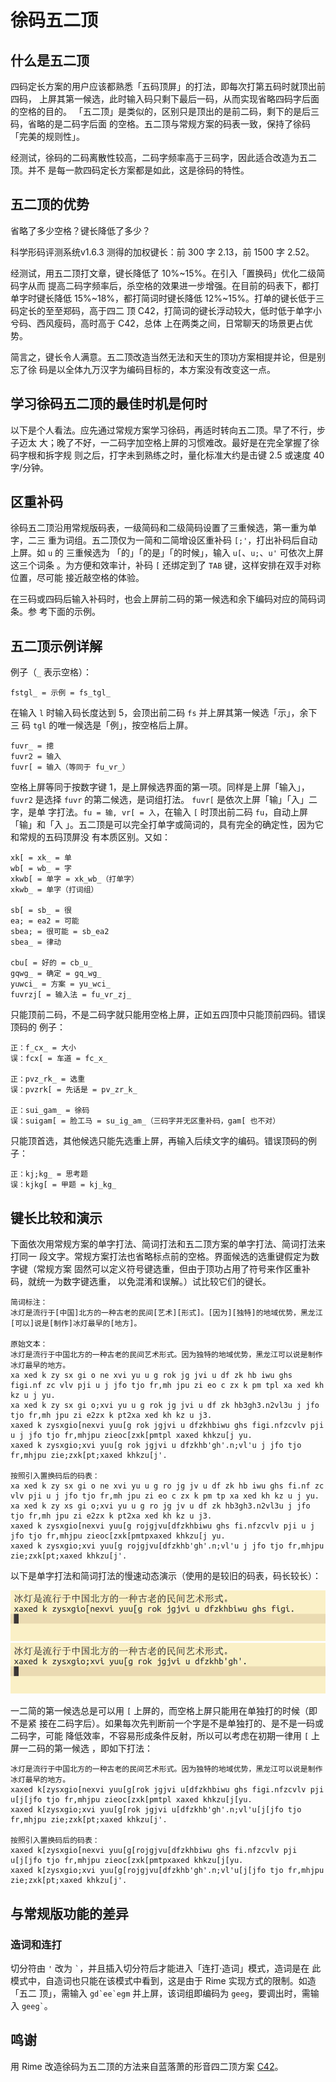 # 徐码五二顶

## 什么是五二顶

四码定长方案的用户应该都熟悉「五码顶屏」的打法，即每次打第五码时就顶出前四码，
上屏其第一候选，此时输入码只剩下最后一码，从而实现省略四码字后面的空格的目的。
「五二顶」是类似的，区别只是顶出的是前二码，剩下的是后三码，省略的是二码字后面
的空格。五二顶与常规方案的码表一致，保持了徐码「完美的规则性」。

经测试，徐码的二码离散性较高，二码字频率高于三码字，因此适合改造为五二顶。并不
是每一款四码定长方案都是如此，这是徐码的特性。

## 五二顶的优势

省略了多少空格？键长降低了多少？

科学形码评测系统v1.6.3 测得的加权键长：前 300 字 2.13，前 1500 字 2.52。

经测试，用五二顶打文章，键长降低了 10%~15%。在引入「置换码」优化二级简码字从而
提高二码字频率后，杀空格的效果进一步增强。在目前的码表下，都打单字时键长降低
15%~18%，都打简词时键长降低 12%~15%。打单的键长低于三码定长的至至郑码，高于四二
顶 C42，打简词的键长浮动较大，低时低于单字小兮码、西风瘦码，高时高于 C42，总体
上在两类之间，日常聊天的场景更占优势。

简言之，键长令人满意。五二顶改造当然无法和天生的顶功方案相提并论，但是别忘了徐
码是以全体九万汉字为编码目标的，本方案没有改变这一点。

## 学习徐码五二顶的最佳时机是何时

以下是个人看法。应先通过常规方案学习徐码，再适时转向五二顶。早了不行，步子迈太
大；晚了不好，一二码字加空格上屏的习惯难改。最好是在完全掌握了徐码字根和拆字规
则之后，打字未到熟练之时，量化标准大约是击键 2.5 或速度 40 字/分钟。

## 区重补码

徐码五二顶沿用常规版码表，一级简码和二级简码设置了三重候选，第一重为单字，二三
重为词组。五二顶仅为一简和二简增设区重补码 `[;'`，打出补码后自动上屏。如 `u` 的
三重候选为 「的」「的是」「的时候」，输入 `u[`、`u;`、`u'` 可依次上屏这三个词条
。为方便和效率计，补码 `[` 还绑定到了 `TAB` 键，这样安排在双手对称位置，尽可能
接近敲空格的体验。

在三码或四码后输入补码时，也会上屏前二码的第一候选和余下编码对应的简码词条。参
考下面的示例。

## 五二顶示例详解

例子（`_` 表示空格）：

    fstgl_ = 示例 = fs_tgl_

在输入 `l` 时输入码长度达到 5，会顶出前二码 `fs` 并上屏其第一候选「示」，余下三
码 `tgl` 的唯一候选是「例」，按空格后上屏。

    fuvr_ = 摠
    fuvr2 = 输入
    fuvr[ = 输入（等同于 fu_vr_）

空格上屏等同于按数字键 1，是上屏候选界面的第一项。同样是上屏「输入」，`fuvr2`
是选择 `fuvr` 的第二候选，是词组打法。 `fuvr[` 是依次上屏「输」「入」二字，是单
字打法。`fu = 输, vr[ = 入`，在输入 `[` 时顶出前二码 `fu`，自动上屏「输」和「入
」。五二顶是可以完全打单字或简词的，具有完全的确定性，因为它和常规的五码顶屏没
有本质区别。又如：

    xk[ = xk_ = 单
    wb[ = wb_ = 字
    xkwb[ = 单字 = xk_wb_（打单字）
    xkwb_ = 单字（打词组）

    sb[ = sb_ = 很
    ea; = ea2 = 可能
    sbea; = 很可能 = sb_ea2
    sbea_ = 律动

    cbu[ = 好的 = cb_u_
    gqwg_ = 确定 = gq_wg_
    yuwci_ = 方案 = yu_wci_
    fuvrzj[ = 输入法 = fu_vr_zj_

只能顶前二码，不是二码字就只能用空格上屏，正如五四顶中只能顶前四码。错误顶码的
例子：

    正：f_cx_ = 大小
    误：fcx[ = 车道 = fc_x_

    正：pvz_rk_ = 选重
    误：pvzrk[ = 先话是 = pv_zr_k_

    正：sui_gam_ = 徐码
    误：suigam[ = 脸工马 = su_ig_am_（三码字并无区重补码，gam[ 也不对）

只能顶首选，其他候选只能先选重上屏，再输入后续文字的编码。错误顶码的例子：

    正：kj;kg_ = 思考题
    误：kjkg[ = 甲题 = kj_kg_

## 键长比较和演示

下面依次用常规方案的单字打法、简词打法和五二顶方案的单字打法、简词打法来打同一
段文字。常规方案打法也省略标点前的空格。界面候选的选重键假定为数字键（常规方案
固然可以定义符号键选重，但由于顶功占用了符号来作区重补码，就统一为数字键选重，
以免混淆和误解。）试比较它们的键长。

``` 
简词标注：
冰灯是流行于[中国]北方的一种古老的民间[艺术][形式]。[因为][独特]的地域优势，黑龙江[可以]说是[制作]冰灯最早的[地方]。

原始文本：
冰灯是流行于中国北方的一种古老的民间艺术形式。因为独特的地域优势，黑龙江可以说是制作冰灯最早的地方。
xa xed k zy sx gi o ne xvi yu u g rok jg jvi u df zk hb iwu ghs figi.nf zc vlv pji u j jfo tjo fr,mh jpu zi eo c zx k pm tpl xa xed kh kz u j yu.
xa xed k zy sx gi o;xvi yu u g rok jg jvi u df zk hb3gh3.n2vl3u j jfo tjo fr,mh jpu zi e2zx k pt2xa xed kh kz u j3.
xaxed k zysxgio[nexvi yuu[g rok jgjvi u dfzkhbiwu ghs figi.nfzcvlv pji u j jfo tjo fr,mhjpu zieoc[zxk[pmtpl xaxed khkzu[j yu.
xaxed k zysxgio;xvi yuu[g rok jgjvi u dfzkhb'gh'.n;vl'u j jfo tjo fr,mhjpu zie;zxk[pt;xaxed khkzu[j'.

按照引入置换码后的码表：
xa xed k zy sx gi o ne xvi yu u g ro jg jv u df zk hb iwu ghs fi.nf zc vlv pji u j jfo tjo fr,mh jpu zi eo c zx k pm tp xa xed kh kz u j yu.
xa xed k zy xs gi o;xvi yu u g ro jg jv u df zk hb3gh3.n2vl3u j jfo tjo fr,mh jpu zi e2zx k pt2xa xed kh kz u j3.
xaxed k zysxgio[nexvi yuu[g rojgjvu[dfzkhbiwu ghs fi.nfzcvlv pji u j jfo tjo fr,mhjpu zieoc[zxk[pmtpxaxed khkzu[j yu.
xaxed k zysxgio;xvi yuu[g rojgjvu[dfzkhb'gh'.n;vl'u j jfo tjo fr,mhjpu zie;zxk[pt;xaxed khkzu[j'.
```

以下是单字打法和简词打法的慢速动态演示（使用的是较旧的码表，码长较长）：

![单字打法](demo/xuma_52p_single_style.gif)
![简词打法](demo/xuma_52p_phrase_style.gif)

一二简的第一候选总是可以用 `[` 上屏的，而空格上屏只能用在单独打的时候（即不是紧
接在二码字后）。如果每次先判断前一个字是不是单独打的、是不是一码或二码字，可能
降低效率，不容易形成条件反射，所以可以考虑在初期一律用 `[` 上屏一二码的第一候选
，即如下打法：

```
冰灯是流行于中国北方的一种古老的民间艺术形式。因为独特的地域优势，黑龙江可以说是制作冰灯最早的地方。
xaxed k[zysxgio[nexvi yuu[g[rok jgjvi u[dfzkhbiwu ghs figi.nfzcvlv pji u[j[jfo tjo fr,mhjpu zieoc[zxk[pmtpl xaxed khkzu[j[yu.
xaxed k[zysxgio;xvi yuu[g[rok jgjvi u[dfzkhb'gh'.n;vl'u[j[jfo tjo fr,mhjpu zie;zxk[pt;xaxed khkzu[j'.

按照引入置换码后的码表：
xaxed k[zysxgio[nexvi yuu[g[rojgjvu[dfzkhbiwu ghs fi.nfzcvlv pji u[j[jfo tjo fr,mhjpu zieoc[zxk[pmtpxaxed khkzu[j[yu.
xaxed k[zysxgio;xvi yuu[g[rojgjvu[dfzkhb'gh'.n;vl'u[j[jfo tjo fr,mhjpu zie;zxk[pt;xaxed khkzu[j'.
```

## 与常规版功能的差异

### 造词和连打

切分符由 `'` 改为 `` ` ``，并且插入切分符后才能进入「连打·造词」模式，造词是在
此模式中，自造词也只能在该模式中看到，这是由于 Rime 实现方式的限制。如造「五二
顶」，需输入 ``gd`ee`egm`` 并上屏，该词组即编码为 `geeg`，要调出时，需输入 ``
geeg` ``。

## 鸣谢

用 Rime 改造徐码为五二顶的方法来自蓝落萧的形音四二顶方案
[C42](https://github.com/lanluoxiao/c42)。
